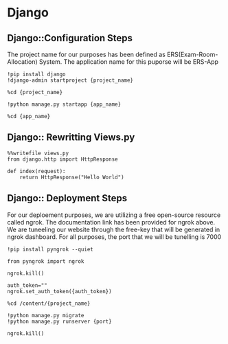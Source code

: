 # Django
## Django::Configuration Steps

The project name for our purposes has been defined as ERS(Exam-Room-Allocation)
System. The application name for this puporse will be ERS-App

``` 
!pip install django
!django-admin startproject {project_name}

%cd {project_name}

!python manage.py startapp {app_name}

%cd {app_name}
```

## Django:: Rewritting Views.py

```
%%writefile views.py
from django.http import HttpResponse

def index(request):
    return HttpResponse("Hello World")
```

## Django:: Deployment Steps

For our deploement purposes, we are utilizing a free open-source resource called
ngrok. The documentation link has been provided for ngrok above. We are tuneeling
our website through the free-key that will be generated in ngrok dashboard. For all
purposes, the port that we will be tunelling is 7000

```
!pip install pyngrok --quiet

from pyngrok import ngrok

ngrok.kill()

auth_token=""
ngrok.set_auth_token({auth_token})

%cd /content/{project_name}

!python manage.py migrate
!python manage.py runserver {port}

ngrok.kill()
```
